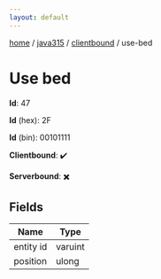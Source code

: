```yaml
---
layout: default
---
```


[home](/)  /  [java315](/protocol/java315)  /  [clientbound](/protocol/java315/clientbound)  /  use-bed

# Use bed

**Id**: 47

**Id** (hex): 2F

**Id** (bin): 00101111

**Clientbound**: ✔️

**Serverbound**: ✖️

## Fields

Name | Type
---|---
entity id | varuint
position | ulong


